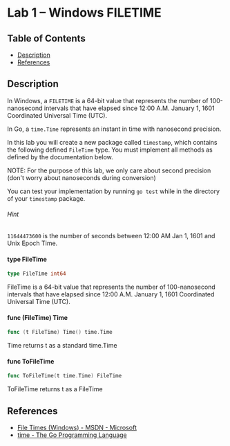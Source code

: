 # Lab 1 – Windows FILETIME

## Table of Contents

* [Description](#description)
* [References](#references)

## Description

In Windows, a `FILETIME` is a 64-bit value that represents the number of 100-nanosecond intervals that have elapsed since 12:00 A.M. January 1, 1601 Coordinated Universal Time (UTC).

In Go, a `time.Time` represents an instant in time with nanosecond precision.

In this lab you will create a new package called `timestamp`, which contains the following defined `FileTime` type.  You must implement all methods as defined by the documentation below.

NOTE: For the purpose of this lab, we only care about second precision (don't worry about nanoseconds during conversion)

You can test your implementation by running `go test` while in the directory of your `timestamp` package.

###### Hint

`11644473600` is the number of seconds between 12:00 AM Jan 1, 1601 and Unix Epoch Time.

#### type FileTime

```go
type FileTime int64
```

FileTime is a 64-bit value that represents the number of 100-nanosecond
intervals that have elapsed since 12:00 A.M. January 1, 1601 Coordinated
Universal Time (UTC).

#### func (FileTime) Time

```go
func (t FileTime) Time() time.Time
```
Time returns t as a standard time.Time

#### func  ToFileTime

```go
func ToFileTime(t time.Time) FileTime
```
ToFileTime returns t as a FileTime

## References

* [File Times (Windows) - MSDN - Microsoft](https://msdn.microsoft.com/en-us/library/windows/desktop/ms724290(v=vs.85).aspx)
* [time - The Go Programming Language](https://golang.org/pkg/time/)

